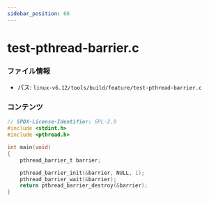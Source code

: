 ```yaml
---
sidebar_position: 66
---
```

# test-pthread-barrier.c

### ファイル情報

- パス: `linux-v6.12/tools/build/feature/test-pthread-barrier.c`

### コンテンツ

```c
// SPDX-License-Identifier: GPL-2.0
#include <stdint.h>
#include <pthread.h>

int main(void)
{
	pthread_barrier_t barrier;

	pthread_barrier_init(&barrier, NULL, 1);
	pthread_barrier_wait(&barrier);
	return pthread_barrier_destroy(&barrier);
}

```
